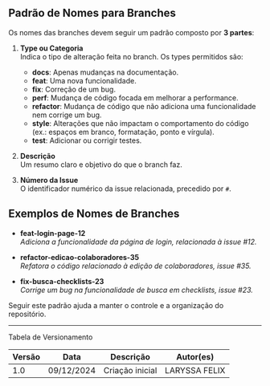 ## Padrão de Nomes para Branches
Os nomes das branches devem seguir um padrão composto por **3 partes**:

1. **Type ou Categoria**  
   Indica o tipo de alteração feita no branch. Os types permitidos são:  
   - **docs**: Apenas mudanças na documentação.  
   - **feat**: Uma nova funcionalidade.  
   - **fix**: Correção de um bug.  
   - **perf**: Mudança de código focada em melhorar a performance.  
   - **refactor**: Mudança de código que não adiciona uma funcionalidade nem corrige um bug.  
   - **style**: Alterações que não impactam o comportamento do código (ex.: espaços em branco, formatação, ponto e vírgula).  
   - **test**: Adicionar ou corrigir testes.


2. **Descrição**  
   Um resumo claro e objetivo do que o branch faz.


3. **Número da Issue**  
   O identificador numérico da issue relacionada, precedido por `#`.


## Exemplos de Nomes de Branches  

- **feat-login-page-12**  
  _Adiciona a funcionalidade da página de login, relacionada à issue #12._  

- **refactor-edicao-colaboradores-35**  
  _Refatora o código relacionado à edição de colaboradores, issue #35._  

- **fix-busca-checklists-23**  
  _Corrige um bug na funcionalidade de busca em checklists, issue #23._  


Seguir este padrão ajuda a manter o controle e a organização do repositório.

---

Tabela de Versionamento

| Versão | Data       | Descrição                                                     | Autor(es)        |
|--------|------------|---------------------------------------------------------------|------------------|
| 1.0    | 09/12/2024 | Criação inicial                       | LARYSSA FELIX |